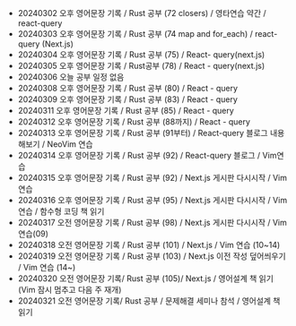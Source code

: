 - 20240302 오후 영어문장 기록 / Rust 공부 (72 closers) / 영타연습 약간 / react-query
- 20240303 오후 영어문장 기록 / Rust 공부 (74 map and for_each) / react-query (Next.js)
- 20240304 오후 영어문장 기록 / Rust 공부 (75) / React- query(next.js)
- 20240305 오후 영어문장 기록 / Rust공부 (78) / React - query(next.js)
- 20240306 오늘 공부 일정 없음
- 20240308 오후 영어문장 기록 / Rust 공부 (80) / React - query
- 20240309 오후 영어문장 기록 / Rust 공부 (83) / React - query
- 20240311 오후 영어문장 기록 / Rust 공부 (85) / React - query
- 20240312 오후 영어문장 기록 / Rust 공부 (88까지) / React - query
- 20240313 오후 영어문장 기록 / Rust 공부 (91부터) / React-query 블로그 내용 해보기 / NeoVim 연습
- 20240314 오후 영어문장 기록 / Rust 공부 (92) / React-query 블로그 / Vim연습
- 20240315 오후 영어문장 기록 / Rust 공부 (92) / Next.js 게시판 다시시작 / Vim 연습
- 20240316 오후 영어문장 기록 / Rust 공부 (95) / Next.js 게시판 다시시작 / Vim 연습 / 함수형 코딩 책 읽기
- 20240317 오전 영어문장 기록 / Rust 공부 (98) / Next.js 게시판 다시시작 / Vim 연습(09)
- 20240318 오전 영어문장 기록 / Rust 공부 (101) / Next.js / Vim 연습 (10~14)
- 20240319 오전 영어문장 기록 / Rust 공부 (103) / Next.js 이전 작성 덮어씌우기 / Vim 연습 (14~)
- 20240320 오전 영어문장 기록/ Rust 공부 (105)/ Next.js / 영어설계 책 읽기 (Vim 잠시 멈추고 다음 주 재개)
- 20240321 오전 영어문장 기록/ Rust 공부 / 문제해결 세미나 참석 / 영어설계 책 읽기
